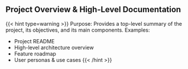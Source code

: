 ## Project Overview & High-Level Documentation

{{< hint type=warning >}} Purpose: Provides a top-level summary of the project, its objectives, and its main components.
Examples:
- Project README
- High-level architecture overview
- Feature roadmap
- User personas & use cases {{< /hint >}}
